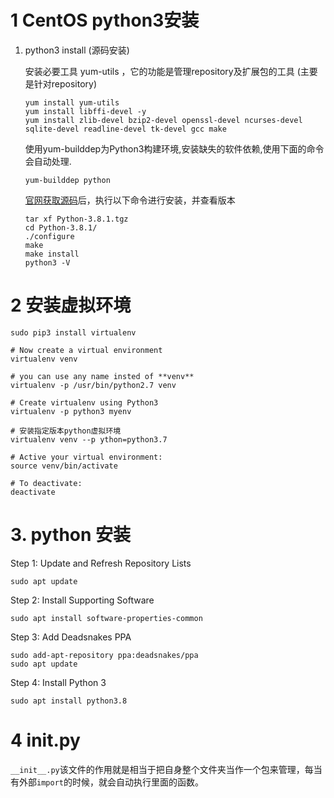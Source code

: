 # 1 CentOS python3安装
1. python3 install (源码安装)

	安装必要工具 yum-utils ，它的功能是管理repository及扩展包的工具 (主要是针对repository)
    ```
    yum install yum-utils
    yum install libffi-devel -y
    yum install zlib-devel bzip2-devel openssl-devel ncurses-devel sqlite-devel readline-devel tk-devel gcc make
    ```
   使用yum-builddep为Python3构建环境,安装缺失的软件依赖,使用下面的命令会自动处理.
    ```
    yum-builddep python
    ```
    [官网获取源码](https://www.python.org/downloads/release/python-381/)后，执行以下命令进行安装，并查看版本
    ```
    tar xf Python-3.8.1.tgz
    cd Python-3.8.1/
    ./configure 
    make
    make install
    python3 -V
    ```
# 2 安装虚拟环境

```
sudo pip3 install virtualenv 

# Now create a virtual environment
virtualenv venv 

# you can use any name insted of **venv**
virtualenv -p /usr/bin/python2.7 venv

# Create virtualenv using Python3
virtualenv -p python3 myenv

# 安装指定版本python虚拟环境
virtualenv venv --p	ython=python3.7

# Active your virtual environment:
source venv/bin/activate

# To deactivate:
deactivate
```

# 3. python 安装
Step 1: Update and Refresh Repository Lists
```
sudo apt update
```
Step 2: Install Supporting Software
```
sudo apt install software-properties-common
```
Step 3: Add Deadsnakes PPA
```
sudo add-apt-repository ppa:deadsnakes/ppa
sudo apt update
```
Step 4: Install Python 3
```
sudo apt install python3.8
```

# 4 __init__.py

`__init__.py`该文件的作用就是相当于把自身整个文件夹当作一个包来管理，每当有外部`import`的时候，就会自动执行里面的函数。
<!--stackedit_data:
eyJoaXN0b3J5IjpbMTkzMDA2ODEzMywxMDA3MDI3NTc2LDE4NT
k2OTY2MDgsLTkwMTMxOTE2MywxMTc2NTEzNjEyLDEyOTc5NDI2
LDEzOTY0Mjk1NjUsLTIwMDYyNzY5MzddfQ==
-->